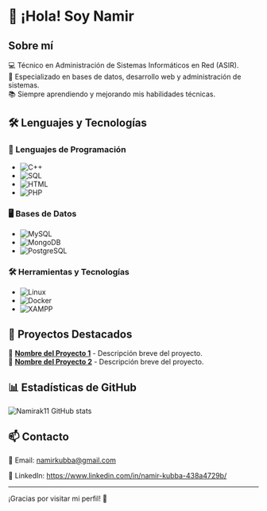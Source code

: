 # 👋 ¡Hola! Soy Namir 

## Sobre mí  
💻 Técnico en Administración de Sistemas Informáticos en Red (ASIR).  
🔧 Especializado en bases de datos, desarrollo web y administración de sistemas.  
📚 Siempre aprendiendo y mejorando mis habilidades técnicas.  

## 🛠️ Lenguajes y Tecnologías  

### 📌 Lenguajes de Programación  
- ![C++](https://img.shields.io/badge/C++-00599C?style=for-the-badge&logo=cplusplus&logoColor=white)  
- ![SQL](https://img.shields.io/badge/SQL-4479A1?style=for-the-badge&logo=mysql&logoColor=white)  
- ![HTML](https://img.shields.io/badge/HTML5-E34F26?style=for-the-badge&logo=html5&logoColor=white)  
- ![PHP](https://img.shields.io/badge/PHP-777BB4?style=for-the-badge&logo=php&logoColor=white)  

### 🖥️ Bases de Datos  
- ![MySQL](https://img.shields.io/badge/MySQL-4479A1?style=for-the-badge&logo=mysql&logoColor=white)  
- ![MongoDB](https://img.shields.io/badge/MongoDB-47A248?style=for-the-badge&logo=mongodb&logoColor=white)  
- ![PostgreSQL](https://img.shields.io/badge/PostgreSQL-336791?style=for-the-badge&logo=postgresql&logoColor=white)  

### 🛠️ Herramientas y Tecnologías  
- ![Linux](https://img.shields.io/badge/Linux-FCC624?style=for-the-badge&logo=linux&logoColor=black)  
- ![Docker](https://img.shields.io/badge/Docker-2496ED?style=for-the-badge&logo=docker&logoColor=white)  
- ![XAMPP](https://img.shields.io/badge/XAMPP-FB7A24?style=for-the-badge&logo=xampp&logoColor=white)  

## 🚀 Proyectos Destacados  
🔹 **[Nombre del Proyecto 1](URL)** - Descripción breve del proyecto.  
🔹 **[Nombre del Proyecto 2](URL)** - Descripción breve del proyecto.  

## 📊 Estadísticas de GitHub  
![Namirak11 GitHub stats](https://github-readme-stats.vercel.app/api?username=Namirak11&show_icons=true&theme=dark)  

## 📫 Contacto  
📩 Email: namirkubba@gmail.com 

💼 LinkedIn: https://www.linkedin.com/in/namir-kubba-438a4729b/  

---

¡Gracias por visitar mi perfil! 🚀  
